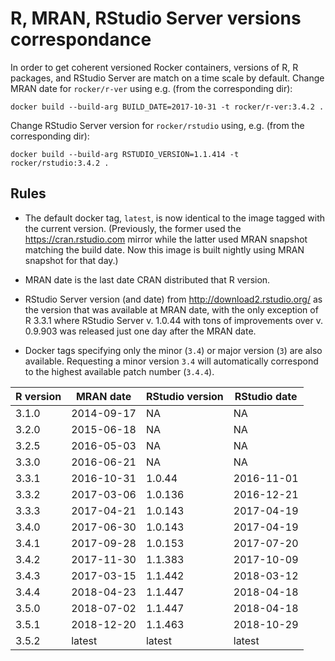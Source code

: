 # R, MRAN, RStudio Server versions correspondance

In order to get coherent versioned Rocker containers, versions of R, R packages,
and RStudio Server are match on a time scale by default. Change MRAN date for
`rocker/r-ver` using e.g. (from the corresponding dir):

```
docker build --build-arg BUILD_DATE=2017-10-31 -t rocker/r-ver:3.4.2 .
```

Change RStudio Server version for `rocker/rstudio` using, e.g. (from the
corresponding dir):

```
docker build --build-arg RSTUDIO_VERSION=1.1.414 -t rocker/rstudio:3.4.2 .
```


## Rules

- The default docker tag, `latest`, is now identical to the image tagged with
  the current version.  (Previously, the former used the 
  <https://cran.rstudio.com> mirror while the latter used MRAN snapshot
  matching the build date.  Now this image is built nightly using MRAN snapshot
  for that day.)

- MRAN date is the last date CRAN distributed that R version.

- RStudio Server version (and date) from http://download2.rstudio.org/ as the
  version that was available at MRAN date, with the only exception of R 3.3.1
  where RStudio Server v. 1.0.44 with tons of improvements over v. 0.9.903 was
  released just one day after the MRAN date.

- Docker tags specifying only the minor (`3.4`) or major version (`3`) are also
  available. Requesting a minor version `3.4` will automatically correspond to
  the highest available patch number (`3.4.4`).   

|R version | MRAN date  | RStudio version | RStudio date |
|----------|------------|-----------------|--------------|
| 3.1.0    | 2014-09-17 | NA              | NA           |
| 3.2.0    | 2015-06-18 | NA              | NA           |
| 3.2.5    | 2016-05-03 | NA              | NA           |
| 3.3.0    | 2016-06-21 | NA              | NA           |
| 3.3.1    | 2016-10-31 | 1.0.44          | 2016-11-01   |
| 3.3.2    | 2017-03-06 | 1.0.136         | 2016-12-21   |
| 3.3.3    | 2017-04-21 | 1.0.143         | 2017-04-19   |
| 3.4.0    | 2017-06-30 | 1.0.143         | 2017-04-19   |
| 3.4.1    | 2017-09-28 | 1.0.153         | 2017-07-20   |
| 3.4.2    | 2017-11-30 | 1.1.383         | 2017-10-09   |
| 3.4.3    | 2017-03-15 | 1.1.442         | 2018-03-12   |
| 3.4.4    | 2018-04-23 | 1.1.447         | 2018-04-18   |
| 3.5.0    | 2018-07-02 | 1.1.447         | 2018-04-18   |
| 3.5.1    | 2018-12-20 | 1.1.463         | 2018-10-29   |
| 3.5.2    | latest     | latest          | latest       |


